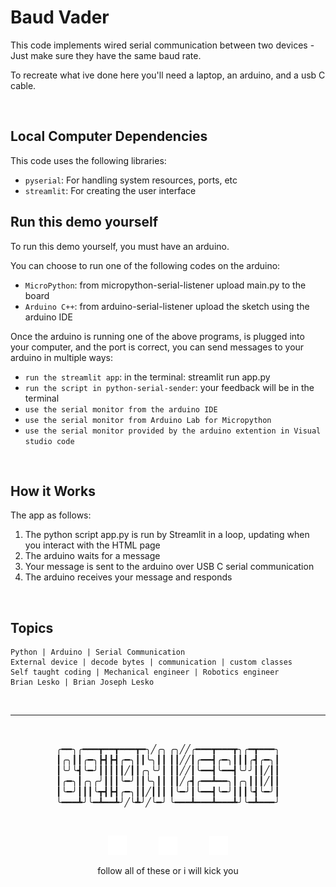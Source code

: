 # Baud Vader
This code implements wired serial communication between two devices - Just make sure they have the same baud rate. 

To recreate what ive done here you'll need a laptop, an arduino, and a usb C cable.

&nbsp;

## Local Computer Dependencies

This code uses the following libraries:
- `pyserial`: For handling system resources, ports, etc
- `streamlit`: For creating the user interface

## Run this demo yourself

To run this demo yourself, you must have an arduino. 

You can choose to run one of the following codes on the arduino:
 - `MicroPython`: from micropython-serial-listener upload main.py to the board
 - `Arduino C++`: from arduino-serial-listener upload the sketch using the arduino IDE

Once the arduino is running one of the above programs, is plugged into your computer, and the port is correct, you can send messages to your arduino in multiple ways:
 - `run the streamlit app`: in the terminal: streamlit run app.py
 - `run the script in python-serial-sender`: your feedback will be in the terminal 
 - `use the serial monitor from the arduino IDE`
 - `use the serial monitor from Arduino Lab for Micropython`
 - `use the serial monitor provided by the arduino extention in Visual studio code`

&nbsp;

## How it Works

The app as follows:
1. The python script app.py is run by Streamlit in a loop, updating when you interact with the HTML page
2. The arduino waits for a message
2. Your message is sent to the arduino over USB C serial communication 
3. The arduino receives your message and responds

&nbsp;

## Topics 
```
Python | Arduino | Serial Communication
External device | decode bytes | communication | custom classes
Self taught coding | Mechanical engineer | Robotics engineer 
Brian Lesko | Brian Joseph Lesko
```
&nbsp;

<hr>

&nbsp;

<div align="center">



╭━━╮╭━━━┳━━┳━━━┳━╮╱╭╮        ╭╮╱╱╭━━━┳━━━┳╮╭━┳━━━╮
┃╭╮┃┃╭━╮┣┫┣┫╭━╮┃┃╰╮┃┃        ┃┃╱╱┃╭━━┫╭━╮┃┃┃╭┫╭━╮┃
┃╰╯╰┫╰━╯┃┃┃┃┃╱┃┃╭╮╰╯┃        ┃┃╱╱┃╰━━┫╰━━┫╰╯╯┃┃╱┃┃
┃╭━╮┃╭╮╭╯┃┃┃╰━╯┃┃╰╮┃┃        ┃┃╱╭┫╭━━┻━━╮┃╭╮┃┃┃╱┃┃
┃╰━╯┃┃┃╰┳┫┣┫╭━╮┃┃╱┃┃┃        ┃╰━╯┃╰━━┫╰━╯┃┃┃╰┫╰━╯┃
╰━━━┻╯╰━┻━━┻╯╱╰┻╯╱╰━╯        ╰━━━┻━━━┻━━━┻╯╰━┻━━━╯
  


&nbsp;


<a href="https://twitter.com/BrianJosephLeko"><img src="https://raw.githubusercontent.com/BrianLesko/BrianLesko/f7be693250033b9d28c2224c9c1042bb6859bfe9/.socials/svg-white/x-logo-white.svg" width="30" alt="X Logo"></a> &nbsp; &nbsp; &nbsp; &nbsp; &nbsp; &nbsp; <a href="https://github.com/BrianLesko"><img src="https://raw.githubusercontent.com/BrianLesko/BrianLesko/f7be693250033b9d28c2224c9c1042bb6859bfe9/.socials/svg-white/github-mark-white.svg" width="30" alt="GitHub"></a> &nbsp; &nbsp; &nbsp; &nbsp; &nbsp; &nbsp; <a href="https://www.linkedin.com/in/brianlesko/"><img src="https://raw.githubusercontent.com/BrianLesko/BrianLesko/f7be693250033b9d28c2224c9c1042bb6859bfe9/.socials/svg-white/linkedin-icon-white.svg" width="30" alt="LinkedIn"></a>

follow all of these or i will kick you

</div>


&nbsp;


